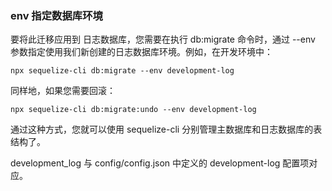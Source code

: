 ### env 指定数据库环境

 要将此迁移应用到 日志数据库，您需要在执行 db:migrate 命令时，通过 --env
  参数指定使用我们新创建的日志数据库环境。例如，在开发环境中：

    npx sequelize-cli db:migrate --env development-log

  同样地，如果您需要回滚：

    npx sequelize-cli db:migrate:undo --env development-log

  通过这种方式，您就可以使用 sequelize-cli 分别管理主数据库和日志数据库的表结构了。

  development_log 与 config/config.json 中定义的 development-log 配置项对应。